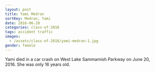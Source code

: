 ```yaml
---
layout: post
title: Yami Medran
sortKey: Medran, Yami
date: 2016-06-20
categories: class-of-2018
tags: accident traffic
images:
  - /assets/class-of-2018/yami-medran-1.jpg
gender: female
---
```

Yami died in a car crash on West Lake Sammamish Parkway on June 20, 2016.  She was only 16 years old.
